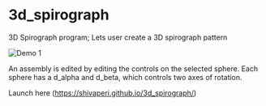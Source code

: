 # 3d_spirograph
3D Spirograph program; Lets user create a 3D spirograph pattern

![Demo 1](https://github.com/shivaPeri/3d_spirograph/blob/master/examples/3d_spirograph_demo.gif)

An assembly is edited by editing the controls on the selected sphere.
Each sphere has a d_alpha and d_beta, which controls two axes of rotation.

Launch here (https://shivaperi.github.io/3d_spirograph/)
